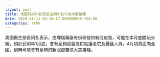 ```yaml
---
layout: post
title: 美國政府料新冠疫苗明年初可供大眾接種
date: 2020-11-11 04:16:17.000000000 +08:00
categories: rthk
---
```


美國衛生部長阿扎表示，由輝瑞藥廠有份研發的新冠疫苗，可能在本月底開始分銷，預計到明年1月底，會有足夠疫苗提供給護老院及醫護人員，4月初將面向全國，到時可能會有足夠的新冠疫苗供大眾接種。
